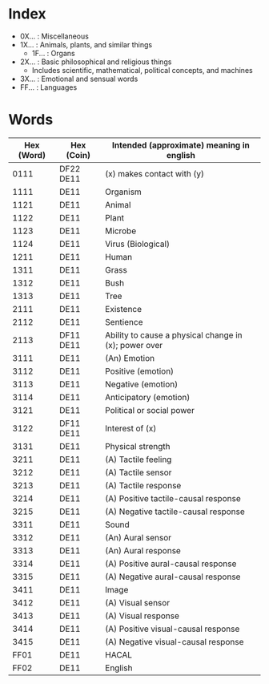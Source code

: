 # Index

* 0X... : Miscellaneous
* 1X... : Animals, plants, and similar things
  * 1F... : Organs
* 2X... : Basic philosophical and religious things
  * Includes scientific, mathematical, political concepts, and machines
* 3X... : Emotional and sensual words
* FF... : Languages

# Words

Hex (Word) | Hex (Coin)                              | Intended (approximate) meaning in english
---------- | --------------------------------------- | --------------------------------------------------------------------
0111       | DF22 DE11                               | (x) makes contact with (y)
1111       | DE11                                    | Organism
1121       | DE11                                    | Animal
1122       | DE11                                    | Plant
1123       | DE11                                    | Microbe
1124       | DE11                                    | Virus (Biological)
1211       | DE11                                    | Human
1311       | DE11                                    | Grass
1312       | DE11                                    | Bush
1313       | DE11                                    | Tree
2111       | DE11                                    | Existence
2112       | DE11                                    | Sentience
2113       | DF11 DE11                               | Ability to cause a physical change in (x); power over
3111       | DE11                                    | (An) Emotion
3112       | DE11                                    | Positive (emotion)
3113       | DE11                                    | Negative (emotion)
3114       | DE11                                    | Anticipatory (emotion)
3121       | DE11                                    | Political or social power
3122       | DF11 DE11                               | Interest of (x)
3131       | DE11                                    | Physical strength
3211       | DE11                                    | (A) Tactile feeling
3212       | DE11                                    | (A) Tactile sensor
3213       | DE11                                    | (A) Tactile response
3214       | DE11                                    | (A) Positive tactile-causal response
3215       | DE11                                    | (A) Negative tactile-causal response
3311       | DE11                                    | Sound
3312       | DE11                                    | (An) Aural sensor
3313       | DE11                                    | (An) Aural response
3314       | DE11                                    | (A) Positive aural-causal response
3315       | DE11                                    | (A) Negative aural-causal response
3411       | DE11                                    | Image
3412       | DE11                                    | (A) Visual sensor
3413       | DE11                                    | (A) Visual response
3414       | DE11                                    | (A) Positive visual-causal response
3415       | DE11                                    | (A) Negative visual-causal response
FF01       | DE11                                    | HACAL
FF02       | DE11                                    | English
